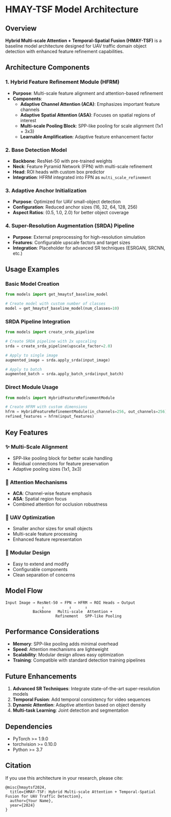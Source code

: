 # HMAY-TSF Model Architecture

## Overview
**Hybrid Multi-scale Attention + Temporal-Spatial Fusion (HMAY-TSF)** is a baseline model architecture designed for UAV traffic domain object detection with enhanced feature refinement capabilities.

## Architecture Components

### 1. **Hybrid Feature Refinement Module (HFRM)**
- **Purpose**: Multi-scale feature alignment and attention-based refinement
- **Components**:
  - **Adaptive Channel Attention (ACA)**: Emphasizes important feature channels
  - **Adaptive Spatial Attention (ASA)**: Focuses on spatial regions of interest
  - **Multi-scale Pooling Block**: SPP-like pooling for scale alignment (1x1 + 3x3)
  - **Learnable Amplification**: Adaptive feature enhancement factor

### 2. **Base Detection Model**
- **Backbone**: ResNet-50 with pre-trained weights
- **Neck**: Feature Pyramid Network (FPN) with multi-scale refinement
- **Head**: ROI heads with custom box predictor
- **Integration**: HFRM integrated into FPN as `multi_scale_refinement`

### 3. **Adaptive Anchor Initialization**
- **Purpose**: Optimized for UAV small-object detection
- **Configuration**: Reduced anchor sizes (16, 32, 64, 128, 256)
- **Aspect Ratios**: (0.5, 1.0, 2.0) for better object coverage

### 4. **Super-Resolution Augmentation (SRDA) Pipeline**
- **Purpose**: External preprocessing for high-resolution simulation
- **Features**: Configurable upscale factors and target sizes
- **Integration**: Placeholder for advanced SR techniques (ESRGAN, SRCNN, etc.)

## Usage Examples

### Basic Model Creation
```python
from models import get_hmaytsf_baseline_model

# Create model with custom number of classes
model = get_hmaytsf_baseline_model(num_classes=10)
```

### SRDA Pipeline Integration
```python
from models import create_srda_pipeline

# Create SRDA pipeline with 2x upscaling
srda = create_srda_pipeline(upscale_factor=2.0)

# Apply to single image
augmented_image = srda.apply_srda(input_image)

# Apply to batch
augmented_batch = srda.apply_batch_srda(input_batch)
```

### Direct Module Usage
```python
from models import HybridFeatureRefinementModule

# Create HFRM with custom dimensions
hfrm = HybridFeatureRefinementModule(in_channels=256, out_channels=256)
refined_features = hfrm(input_features)
```

## Key Features

### ✨ **Multi-Scale Alignment**
- SPP-like pooling block for better scale handling
- Residual connections for feature preservation
- Adaptive pooling sizes (1x1, 3x3)

### 🎯 **Attention Mechanisms**
- **ACA**: Channel-wise feature emphasis
- **ASA**: Spatial region focus
- Combined attention for occlusion robustness

### 🚁 **UAV Optimization**
- Smaller anchor sizes for small objects
- Multi-scale feature processing
- Enhanced feature representation

### 🔧 **Modular Design**
- Easy to extend and modify
- Configurable components
- Clean separation of concerns

## Model Flow

```
Input Image → ResNet-50 → FPN → HFRM → ROI Heads → Output
                ↓           ↓      ↓
            Backbone   Multi-scale  Attention +
                      Refinement   SPP-like Pooling
```

## Performance Considerations

- **Memory**: SPP-like pooling adds minimal overhead
- **Speed**: Attention mechanisms are lightweight
- **Scalability**: Modular design allows easy optimization
- **Training**: Compatible with standard detection training pipelines

## Future Enhancements

1. **Advanced SR Techniques**: Integrate state-of-the-art super-resolution models
2. **Temporal Fusion**: Add temporal consistency for video sequences
3. **Dynamic Attention**: Adaptive attention based on object density
4. **Multi-task Learning**: Joint detection and segmentation

## Dependencies

- PyTorch >= 1.9.0
- torchvision >= 0.10.0
- Python >= 3.7

## Citation

If you use this architecture in your research, please cite:
```
@misc{hmaytsf2024,
  title={HMAY-TSF: Hybrid Multi-scale Attention + Temporal-Spatial Fusion for UAV Traffic Detection},
  author={Your Name},
  year={2024}
}
```
